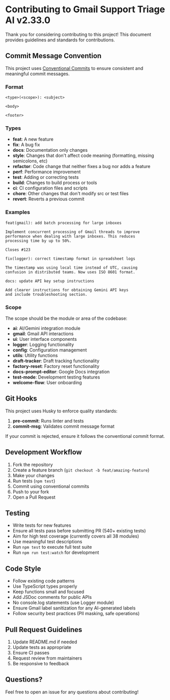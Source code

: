 # Contributing to Gmail Support Triage AI v2.33.0

Thank you for considering contributing to this project! This document provides guidelines and standards for contributions.

## Commit Message Convention

This project uses [Conventional Commits](https://www.conventionalcommits.org/) to ensure consistent and meaningful commit messages.

### Format

```
<type>(<scope>): <subject>

<body>

<footer>
```

### Types

- **feat**: A new feature
- **fix**: A bug fix
- **docs**: Documentation only changes
- **style**: Changes that don't affect code meaning (formatting, missing semicolons, etc)
- **refactor**: Code change that neither fixes a bug nor adds a feature
- **perf**: Performance improvement
- **test**: Adding or correcting tests
- **build**: Changes to build process or tools
- **ci**: CI configuration files and scripts
- **chore**: Other changes that don't modify src or test files
- **revert**: Reverts a previous commit

### Examples

```
feat(gmail): add batch processing for large inboxes

Implement concurrent processing of Gmail threads to improve
performance when dealing with large inboxes. This reduces
processing time by up to 50%.

Closes #123
```

```
fix(logger): correct timestamp format in spreadsheet logs

The timestamp was using local time instead of UTC, causing
confusion in distributed teams. Now uses ISO 8601 format.
```

```
docs: update API key setup instructions

Add clearer instructions for obtaining Gemini API keys
and include troubleshooting section.
```

### Scope

The scope should be the module or area of the codebase:

- **ai**: AI/Gemini integration module
- **gmail**: Gmail API interactions
- **ui**: User interface components
- **logger**: Logging functionality
- **config**: Configuration management
- **utils**: Utility functions
- **draft-tracker**: Draft tracking functionality
- **factory-reset**: Factory reset functionality
- **docs-prompt-editor**: Google Docs integration
- **test-mode**: Development testing features
- **welcome-flow**: User onboarding

## Git Hooks

This project uses Husky to enforce quality standards:

1. **pre-commit**: Runs linter and tests
2. **commit-msg**: Validates commit message format

If your commit is rejected, ensure it follows the conventional commit format.

## Development Workflow

1. Fork the repository
2. Create a feature branch (`git checkout -b feat/amazing-feature`)
3. Make your changes
4. Run tests (`npm test`)
5. Commit using conventional commits
6. Push to your fork
7. Open a Pull Request

## Testing

- Write tests for new features
- Ensure all tests pass before submitting PR (540+ existing tests)
- Aim for high test coverage (currently covers all 38 modules)
- Use meaningful test descriptions
- Run `npm test` to execute full test suite
- Run `npm run test:watch` for development

## Code Style

- Follow existing code patterns
- Use TypeScript types properly
- Keep functions small and focused
- Add JSDoc comments for public APIs
- No console.log statements (use Logger module)
- Ensure Gmail label sanitization for any AI-generated labels
- Follow security best practices (PII masking, safe operations)

## Pull Request Guidelines

1. Update README.md if needed
2. Update tests as appropriate
3. Ensure CI passes
4. Request review from maintainers
5. Be responsive to feedback

## Questions?

Feel free to open an issue for any questions about contributing!